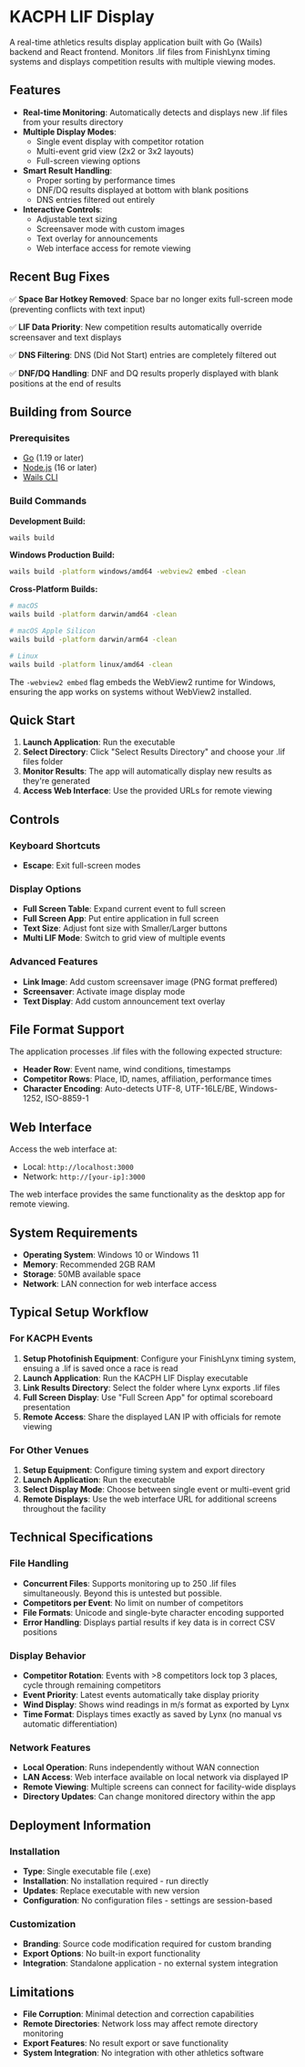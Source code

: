 # KACPH LIF Display

A real-time athletics results display application built with Go (Wails) backend and React frontend. Monitors .lif files from FinishLynx timing systems and displays competition results with multiple viewing modes.

## Features

- **Real-time Monitoring**: Automatically detects and displays new .lif files from your results directory
- **Multiple Display Modes**: 
  - Single event display with competitor rotation
  - Multi-event grid view (2x2 or 3x2 layouts)
  - Full-screen viewing options
- **Smart Result Handling**: 
  - Proper sorting by performance times
  - DNF/DQ results displayed at bottom with blank positions
  - DNS entries filtered out entirely
- **Interactive Controls**:
  - Adjustable text sizing
  - Screensaver mode with custom images
  - Text overlay for announcements
  - Web interface access for remote viewing

## Recent Bug Fixes

✅ **Space Bar Hotkey Removed**: Space bar no longer exits full-screen mode (preventing conflicts with text input)

✅ **LIF Data Priority**: New competition results automatically override screensaver and text displays

✅ **DNS Filtering**: DNS (Did Not Start) entries are completely filtered out

✅ **DNF/DQ Handling**: DNF and DQ results properly displayed with blank positions at the end of results

## Building from Source

### Prerequisites
- [Go](https://golang.org/dl/) (1.19 or later)
- [Node.js](https://nodejs.org/) (16 or later)
- [Wails CLI](https://wails.io/docs/gettingstarted/installation)

### Build Commands

**Development Build:**
```bash
wails build
```

**Windows Production Build:**
```bash
wails build -platform windows/amd64 -webview2 embed -clean
```

**Cross-Platform Builds:**
```bash
# macOS
wails build -platform darwin/amd64 -clean

# macOS Apple Silicon
wails build -platform darwin/arm64 -clean

# Linux
wails build -platform linux/amd64 -clean
```

The `-webview2 embed` flag embeds the WebView2 runtime for Windows, ensuring the app works on systems without WebView2 installed.

## Quick Start

1. **Launch Application**: Run the executable
2. **Select Directory**: Click "Select Results Directory" and choose your .lif files folder
3. **Monitor Results**: The app will automatically display new results as they're generated
4. **Access Web Interface**: Use the provided URLs for remote viewing

## Controls

### Keyboard Shortcuts
- **Escape**: Exit full-screen modes

### Display Options
- **Full Screen Table**: Expand current event to full screen
- **Full Screen App**: Put entire application in full screen
- **Text Size**: Adjust font size with Smaller/Larger buttons
- **Multi LIF Mode**: Switch to grid view of multiple events

### Advanced Features
- **Link Image**: Add custom screensaver image (PNG format preffered)
- **Screensaver**: Activate image display mode
- **Text Display**: Add custom announcement text overlay

## File Format Support

The application processes .lif files with the following expected structure:
- **Header Row**: Event name, wind conditions, timestamps
- **Competitor Rows**: Place, ID, names, affiliation, performance times
- **Character Encoding**: Auto-detects UTF-8, UTF-16LE/BE, Windows-1252, ISO-8859-1

## Web Interface

Access the web interface at:
- Local: `http://localhost:3000`
- Network: `http://[your-ip]:3000`

The web interface provides the same functionality as the desktop app for remote viewing.

## System Requirements

- **Operating System**: Windows 10 or Windows 11
- **Memory**: Recommended 2GB RAM
- **Storage**: 50MB available space
- **Network**: LAN connection for web interface access

## Typical Setup Workflow

### For KACPH Events
1. **Setup Photofinish Equipment**: Configure your FinishLynx timing system, ensuing a .lif is saved once a race is read
2. **Launch Application**: Run the KACPH LIF Display executable
3. **Link Results Directory**: Select the folder where Lynx exports .lif files
4. **Full Screen Display**: Use "Full Screen App" for optimal scoreboard presentation
5. **Remote Access**: Share the displayed LAN IP with officials for remote viewing

### For Other Venues
1. **Setup Equipment**: Configure timing system and export directory
2. **Launch Application**: Run the executable
3. **Select Display Mode**: Choose between single event or multi-event grid
4. **Remote Displays**: Use the web interface URL for additional screens throughout the facility

## Technical Specifications

### File Handling
- **Concurrent Files**: Supports monitoring up to 250 .lif files simultaneously. Beyond this is untested but possible.
- **Competitors per Event**: No limit on number of competitors
- **File Formats**: Unicode and single-byte character encoding supported
- **Error Handling**: Displays partial results if key data is in correct CSV positions

### Display Behavior
- **Competitor Rotation**: Events with >8 competitors lock top 3 places, cycle through remaining competitors
- **Event Priority**: Latest events automatically take display priority
- **Wind Display**: Shows wind readings in m/s format as exported by Lynx
- **Time Format**: Displays times exactly as saved by Lynx (no manual vs automatic differentiation)

### Network Features
- **Local Operation**: Runs independently without WAN connection
- **LAN Access**: Web interface available on local network via displayed IP
- **Remote Viewing**: Multiple screens can connect for facility-wide displays
- **Directory Updates**: Can change monitored directory within the app

## Deployment Information

### Installation
- **Type**: Single executable file (.exe)
- **Installation**: No installation required - run directly
- **Updates**: Replace executable with new version
- **Configuration**: No configuration files - settings are session-based

### Customization
- **Branding**: Source code modification required for custom branding
- **Export Options**: No built-in export functionality
- **Integration**: Standalone application - no external system integration

## Limitations

- **File Corruption**: Minimal detection and correction capabilities
- **Remote Directories**: Network loss may affect remote directory monitoring
- **Export Features**: No result export or save functionality
- **System Integration**: No integration with other athletics software
